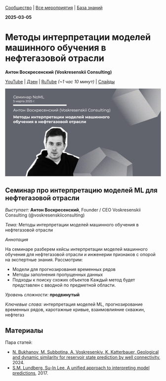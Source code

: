 [Сообщество](/README.RU.md) | [Все мероприятия](/Events.RU.md) | [База знаний](/KB/README.RU.md)

**2025-03-05**

# Методы интерпретации моделей машинного обучения в нефтегазовой отрасли

**Антон Воскресенский (Voskresenskii Consulting)**

[YouTube](https://youtube.com/live/7oqTJSm_7gs) \| [Дзен](https://dzen.ru/video/watch/67c96db0acf11d21ded60afc) \| [RuTube](https://rutube.ru/video/171daca9628100bc9e5027a0bd6c006b/) *(~1 час 10 минут)* \| [Слайды](2025-03-05-Voskresenskii-OilGas.pdf)

![thumbnail](thumbnail.png)

## Семинар про интерпретацию моделей ML для нефтегазовой отрасли

*Выступает:* **Антон Воскресенский**, Founder / CEO Voskresenskii Consulting (@voskresenskiiconsulting)

*Тема:* Методы интерпретации моделей машинного обучения в нефтегазовой отрасли

*Аннотация*

На семинаре разберем кейсы интерпретации моделей машинного обучения для нефтегазовой отрасли и инженерии признаков с опорой на экспертные знания. Рассмотрим:
* Модели для прогнозирования временных рядов
* Методы заполнения пропущенных данных
* Подходы к поиску схожих объектов
Каждый метод будет представлен с вводной по предметной области.

*Уровень сложности:* **продвинутый**

*Ключевые слова:* интерпретация моделей ML, прогнозирование временных рядов, каротажные кривые, взаимовлияние скважин, нефтегаз

## Материалы

Пара статей:

* [N. Bukhanov, M. Subbotina, A. Voskresenkiy, K. Katterbauer, Geological and dynamic similarity for reservoir state prediction by well connectivity](https://www.sciencedirect.com/science/article/abs/pii/S294989102400037X), 2024.
* [S.M. Lundberg, Su-In Lee, A unified approach to interpreting model predictions](https://proceedings.neurips.cc/paper/2017/hash/8a20a8621978632d76c43dfd28b67767-Abstract.html), 2017.